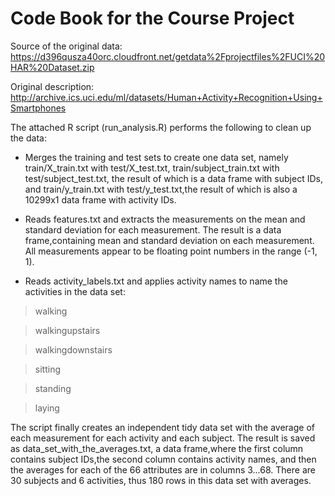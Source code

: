 # Code Book for the Course Project

Source of the original data: https://d396qusza40orc.cloudfront.net/getdata%2Fprojectfiles%2FUCI%20HAR%20Dataset.zip

Original description: http://archive.ics.uci.edu/ml/datasets/Human+Activity+Recognition+Using+Smartphones

The attached R script (run_analysis.R) performs the following to clean up the data:

* Merges the training and test sets to create one data set, namely train/X_train.txt with test/X_test.txt,
train/subject_train.txt with test/subject_test.txt, the result of which is a data frame with subject IDs,
and train/y_train.txt with test/y_test.txt,the result of which is also a 10299x1 data frame with activity IDs.

* Reads features.txt and extracts the measurements on the mean and standard deviation for each measurement.
The result is a data frame,containing mean and standard deviation on each measurement.
All measurements appear to be floating point numbers in the range (-1, 1).

* Reads activity_labels.txt and applies activity names to name the activities in the data set:

>walking

>walkingupstairs

>walkingdownstairs

>sitting

>standing

>laying

The script finally creates an independent tidy data set with the average of each measurement for each activity and each subject.
The result is saved as data_set_with_the_averages.txt, a data frame,where the first column contains subject IDs,the second column contains activity names,
and then the averages for each of the 66 attributes are in columns 3...68.
There are 30 subjects and 6 activities, thus 180 rows in this data set with averages.
